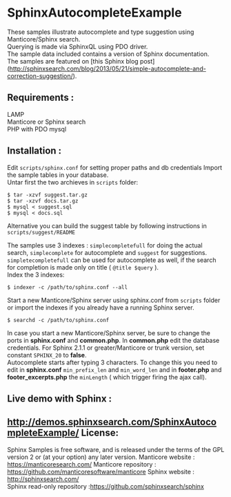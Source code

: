 SphinxAutocompleteExample
=========================

These samples illustrate autocomplete and type suggestion using Manticore/Sphinx search.     
Querying is made via SphinxQL using PDO driver.    
The sample data included contains a version of Sphinx documentation.  
The samples are featured on [this Sphinx blog post] (http://sphinxsearch.com/blog/2013/05/21/simple-autocomplete-and-correction-suggestion/).    

Requirements :
-------------------------------------------
LAMP  
Manticore or Sphinx search  
PHP with PDO mysql  

Installation :
-------------------------------------------
Edit `scripts/sphinx.conf` for setting proper paths and db credentials
Import the sample tables in your database.    
Untar first the two archieves in `scripts` folder:
    
    $ tar -xzvf suggest.tar.gz 
    $ tar -xzvf docs.tar.gz
    $ mysql < suggest.sql
    $ mysql < docs.sql
Alternative you can build the suggest table by following instructions in `scripts/suggest/README`

The samples use 3 indexes : `simplecompletefull` for doing the actual search, `simplecomplete` for autocomplete  and `suggest` for suggestions.   
`simpletecompletefull` can be used for autocomplete as well, if the search for completion is made only on title ( `@title $query` ).   
Index the 3 indexes:
 
    $ indexer -c /path/to/sphinx.conf --all
    
Start a new Manticore/Sphinx server using sphinx.conf from `scripts` folder or import the indexes if you already have a running Sphinx server. 
 
    $ searchd -c /path/to/sphinx.conf
In case you start a new Manticore/Sphinx server, be sure to change the ports in **sphinx.conf** and **common.php**.
In **common.php** edit the database credentials. For Sphinx 2.1.1 or greater/Manticore or trunk version, set constant `SPHINX_20` to **false**.         
Autocomplete starts after typing 3 characters. To change this you need to edit in **sphinx.conf** `min_prefix_len` and `min_word_len` and in **footer.php** and **footer_excerpts.php** the `minLength` ( which trigger firing the ajax call).  

Live demo with Sphinx :   
-------------------------------------------  
http://demos.sphinxsearch.com/SphinxAutocompleteExample/
License:
-------------------------------------------
Sphinx Samples  is free software, and is released under the terms of the GPL version 2 or (at your option) any later version.
Manticore website : https://manticoresearch.com/
Manticore repository : https://github.com/manticoresoftware/manticore
Sphinx website : http://sphinxsearch.com/  
Sphinx read-only repository :https://github.com/sphinxsearch/sphinx
